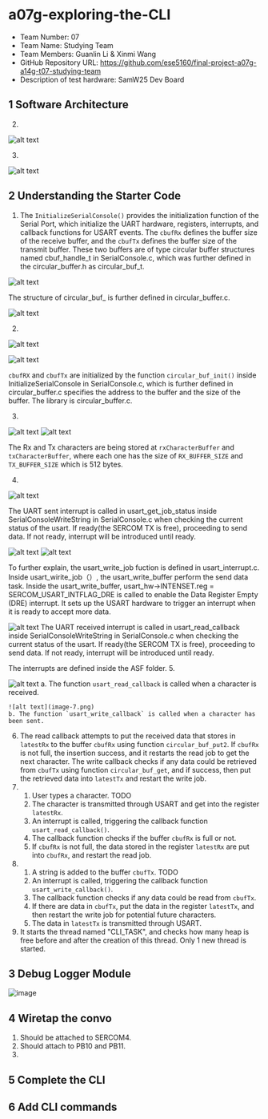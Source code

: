 # a07g-exploring-the-CLI

* Team Number: 07
* Team Name: Studying Team
* Team Members: Guanlin Li & Xinmi Wang
* GitHub Repository URL: https://github.com/ese5160/final-project-a07g-a14g-t07-studying-team
* Description of test hardware: SamW25 Dev Board


## 1 Software Architecture

2.

![alt text](07PT1/07-sys.png)

3.

![alt text](07PT1/07-flow.png)


## 2 Understanding the Starter Code

1. The `InitializeSerialConsole()` provides the initialization function of the Serial Port, which initialize the UART hardware, registers, interrupts, and callback functions for USART events. The `cbufRx` defines the buffer size of the receive buffer, and the `cbufTx` defines the buffer size of the transmit buffer. These two buffers are of type circular buffer structures named cbuf_handle_t in SerialConsole.c, which was further defined in the circular_buffer.h as circular_buf_t. 
 
 ![alt text](image-1.png)

 The structure of circular_buf_ is further defined in circular_buffer.c. 

 ![alt text](image.png)

2. 
   
   ![alt text](image-2.png)

   ![alt text](image-3.png)

   `cbufRX` and `cbufTx` are initialized by the function `circular_buf_init()` inside InitializeSerialConsole in SerialConsole.c, which is further defined in circular_buffer.c specifies the address to the buffer and the size of the buffer. The library is circular_buffer.c. 

3. 
   
   ![alt text](image-4.png)
   ![alt text](image-5.png)
   
   The Rx and Tx characters are being stored at `rxCharacterBuffer` and `txCharacterBuffer`, where each one has the size of `RX_BUFFER_SIZE` and `TX_BUFFER_SIZE` which is 512 bytes. 
   
4. 
  
   ![alt text](image-8.png)

   The UART sent interrupt is called in usart_get_job_status inside SerialConsoleWriteString in SerialConsole.c when checking the current status of the usart. If ready(the SERCOM TX is free), proceeding to send data. If not ready, interrupt will be introduced until ready.


   ![alt text](image-11.png)
   ![alt text](image-10.png)

   To further explain, the usart_write_job fuction is defined in usart_interrupt.c. Inside usart_wirite_job（）, the usart_write_buffer perform the send data task.  Inside the usart_write_buffer, usart_hw->INTENSET.reg = SERCOM_USART_INTFLAG_DRE is called to enable the Data Register Empty (DRE) interrupt.  It sets up the USART hardware to trigger an interrupt when it is ready to accept more data.

   ![alt text](image-12.png)
  The UART received interrupt is called in usart_read_callback inside SerialConsoleWriteString in SerialConsole.c when checking the current status of the usart. If ready(the SERCOM TX is free), proceeding to send data. If not ready, interrupt will be introduced until ready.

   

 

   The interrupts are defined inside the ASF folder. 
5. 
   
   ![alt text](image-6.png)
    a. The function `usart_read_callback` is called when a character is received. <br>

    ![alt text](image-7.png)
    b. The function `usart_write_callback` is called when a character has been sent. 
6. The read callback attempts to put the received data that stores in `latestRx` to the buffer `cbufRx` using function `circular_buf_put2`. If `cbufRx` is not full, the insertion success, and it restarts the read job to get the next character. The write callback checks if any data could be retrieved from `cbufTx` using function `circular_buf_get`, and if success, then put the retrieved data into `latestTx` and restart the write job. 
7. 1. User types a character. TODO
   2. The character is transmitted through USART and get into the register `latestRx`. 
   3. An interrupt is called, triggering the callback function `usart_read_callback()`. 
   4. The callback function checks if the buffer `cbufRx` is full or not. 
   5. If `cbufRx` is not full, the data stored in the register `latestRx` are put into `cbufRx`, and restart the read job. 
8. 1. A string is added to the buffer `cbufTx`. TODO
   2. An interrupt is called, triggering the callback function `usart_write_callback()`. 
   3. The callback function checks if any data could be read from `cbufTx`. 
   4. If there are data in `cbufTx`, put the data in the register `latestTx`, and then restart the write job for potential future characters. 
   5. The data in `latestTx` is transmitted through USART. 
9.  It starts the thread named "CLI_TASK", and checks how many heap is free before and after the creation of this thread. Only 1 new thread is started. 

## 3 Debug Logger Module

![image](images/A07G-P3.png)

## 4 Wiretap the convo

1. Should be attached to SERCOM4. 
2. Should attach to PB10 and PB11. 
3. 

## 5 Complete the CLI

## 6 Add CLI commands
